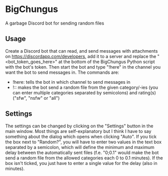 # BigChungus
A garbage Discord bot for sending random files

## Usage
Create a Discord bot that can read, and send messages with attachments on https://discordapp.com/developers, add it to a server and replace the "<bot_token_goes_here>" at the bottom of the BigChungus Python script with the bot's token. Then start the bot and type "!here" in the channel you want the bot to send messages in. The commands are:
- !here: tells the bot in which channel to send messages in
- !<category>:<rating>: makes the bot send a random file from the given category/-ies (you can enter multiple categories separated by semicolons) and rating(s) ("sfw", "nsfw" or "all")

## Settings
The settings can be changed by clicking on the "Settings" button in the main window. Most things are self-explanatory but I think I have to say something about the dialog which opens when clicking "Auto". If you tick the box next to "Random?", you will have to enter two values in the text box separated by a semicolon, which will define the minimum and maximum delay between the automatically sent files (f.e. "0;0.1" would make the bot send a random file from the allowed categories each 0 to 0.1 minutes). If the box isn't ticked, you just have to enter a single value for the delay (also in minutes).
